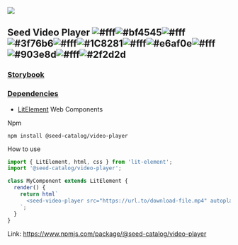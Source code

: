 ![](https://cdn.jsdelivr.net/gh/vicdata4/seed/assets/logo_md.png?v=4&s=100)

## Seed Video Player ![#fff](https://via.placeholder.com/15/fff/000000?text=+)![#bf4545](https://via.placeholder.com/15/bf4545/000000?text=+)![#fff](https://via.placeholder.com/15/fff/000000?text=+)![#3f76b6](https://via.placeholder.com/15/3f76b6/000000?text=+)![#fff](https://via.placeholder.com/15/fff/000000?text=+)![#1C8281](https://via.placeholder.com/15/1C8281/000000?text=+)![#fff](https://via.placeholder.com/15/fff/000000?text=+)![#e6af0e](https://via.placeholder.com/15/e6af0e/000000?text=+)![#fff](https://via.placeholder.com/15/fff/000000?text=+)![#903e8d](https://via.placeholder.com/15/903e8d/000000?text=+)![#fff](https://via.placeholder.com/15/fff/000000?text=+)![#2f2d2d](https://via.placeholder.com/15/2f2d2d/000000?text=+)

### [Storybook](https://vicdata4.github.io/seed-catalog/?path=/story/seed-catalog--video-player)

### [Dependencies](package.json)

- [LitElement](https://lit-element.polymer-project.org) Web Components

Npm

```
npm install @seed-catalog/video-player
```

How to use

```js
import { LitElement, html, css } from 'lit-element';
import '@seed-catalog/video-player';

class MyComponent extends LitElement {
  render() {
    return html`
      <seed-video-player src="https://url.to/download-file.mp4" autoplay mute></seed-video-player>
    `;
  }
}
```

Link: https://www.npmjs.com/package/@seed-catalog/video-player